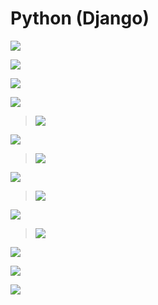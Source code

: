 # Python (Django)

[![](https://img.shields.io/badge/Modul%20Instalasi%20Django-Download%20Disini-informational?style=for-the-badge&logo=django&logoColor=FFF)](https://github.com/kevinperdana/Python-Django/raw/master/1.%20Python%20Django%20-%20Instalasi%20Django.pdf)

[![](https://img.shields.io/badge/Modul%201-Download%20Disini-informational?style=for-the-badge&logo=django&logoColor=FFF)](https://github.com/kevinperdana/Python-Django/raw/master/2.%20Python%20Django%20-%20Modul%201.pdf)

[![](https://img.shields.io/badge/Modul%202-Download%20Disini-informational?style=for-the-badge&logo=django&logoColor=FFF)](https://github.com/kevinperdana/Python-Django/raw/master/3.%20Python%20Django%20-%20Modul%202.pdf)

[![](https://img.shields.io/badge/Modul%203-Download%20Disini-informational?style=for-the-badge&logo=django&logoColor=FFF)](https://github.com/kevinperdana/Python-Django/raw/master/4.%20Python%20Django%20-%20Modul%203.pdf)

> [![](https://img.shields.io/badge/Image%20Assets%20Modul%203-Download%20Disini-red?style=for-the-badge&logo=pocket&logoColor=FFF)](https://github.com/kevinperdana/Python-Django/raw/master/Assets%20Website.rar)

[![](https://img.shields.io/badge/Modul%204-Download%20Disini-informational?style=for-the-badge&logo=django&logoColor=FFF)](https://github.com/kevinperdana/Python-Django/raw/master/5.%20Python%20Django%20-%20Modul%204.pdf)

> [![](https://img.shields.io/badge/Bootstrap%20Modul%204-Download%20Disini-red?style=for-the-badge&logo=pocket&logoColor=FFF)](https://github.com/kevinperdana/Python-Django/raw/master/bootstrap-4.3.1-dist.rar)

[![](https://img.shields.io/badge/Modul%205-Download%20Disini-informational?style=for-the-badge&logo=django&logoColor=FFF)](https://github.com/kevinperdana/Python-Django/raw/master/6.%20Python%20Django%20-%20Modul%205.pdf)

> [![](https://img.shields.io/badge/Mysqlclient%20Modul%205-Download%20Disini-red?style=for-the-badge&logo=pocket&logoColor=FFF)](https://www.lfd.uci.edu/~gohlke/pythonlibs/)

[![](https://img.shields.io/badge/Modul%206-Download%20Disini-informational?style=for-the-badge&logo=django&logoColor=FFF)](https://github.com/kevinperdana/Python-Django/raw/master/7.%20Python%20Django%20-%20Modul%206.pdf)

> [![](https://img.shields.io/badge/Image%20Assets%20Modul%206-Download%20Disini-red?style=for-the-badge&logo=pocket&logoColor=FFF)](https://github.com/kevinperdana/Python-Django/raw/master/Assets%20Website%202.rar)

[![](https://img.shields.io/badge/Modul%207-Download%20Disini-informational?style=for-the-badge&logo=django&logoColor=FFF)](https://github.com/kevinperdana/Python-Django/raw/master/8.%20Python%20Django%20-%20Modul%207.pdf)

[![](https://img.shields.io/badge/Modul%208-Download%20Disini-informational?style=for-the-badge&logo=django&logoColor=FFF)](https://github.com/kevinperdana/Python-Django/raw/master/9.%20Python%20Django%20-%20Modul%208.pdf)

[![](https://img.shields.io/badge/Modul%209-Download%20Disini-informational?style=for-the-badge&logo=django&logoColor=FFF)](https://github.com/kevinperdana/Python-Django/raw/master/10.%20Python%20Django%20-%20Modul%209.pdf)



